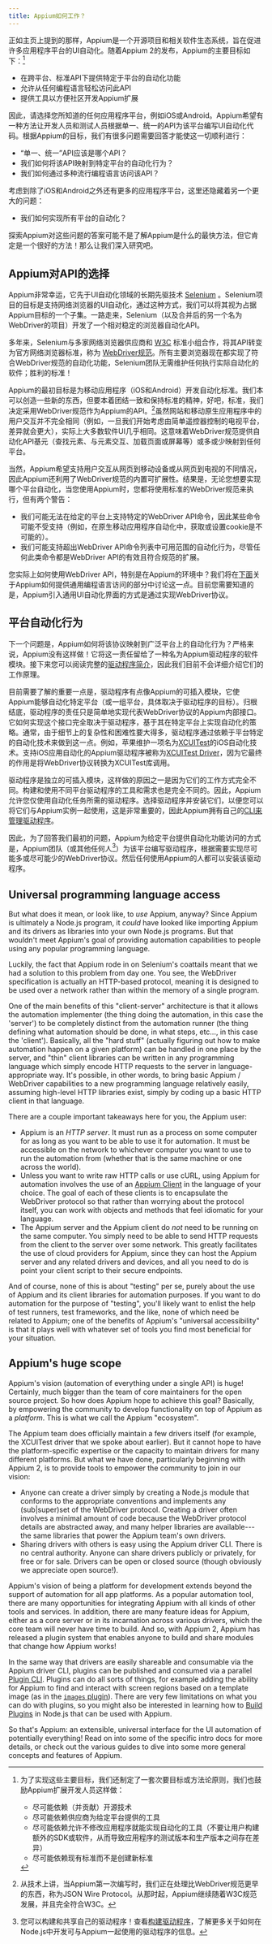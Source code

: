 ```yaml
---
title: Appium如何工作？
---
```


正如主页上提到的那样，Appium是一个开源项目和相关软件生态系统，旨在促进许多应用程序平台的UI自动化。随着Appium 2的发布，Appium的主要目标如下：[^1]

- 在跨平台、标准API下提供特定于平台的自动化功能
- 允许从任何编程语言轻松访问此API
- 提供工具以方便社区开发Appium扩展

[^1]:
    为了实现这些主要目标，我们还制定了一套次要目标或方法论原则，我们也鼓励Appium扩展开发人员这样做：

    - 尽可能依赖（并贡献）开源技术
    - 尽可能依赖供应商为给定平台提供的工具
    - 尽可能依赖允许不修改应用程序就能实现自动化的工具（不要让用户构建额外的SDK或软件，从而导致应用程序的测试版本和生产版本之间存在差异）
    - 尽可能依赖现有标准而不是创建新标准

因此，请选择您所知道的任何应用程序平台，例如iOS或Android。Appium希望有一种方法让开发人员和测试人员根据单一、统一的API为该平台编写UI自动化代码。根据Appium的目标，我们有很多问题需要回答才能使这一切顺利进行：

- “单一、统一”API应该是哪个API？
- 我们如何将该API映射到特定平台的自动化行为？
- 我们如何通过多种流行编程语言访问该API？

考虑到除了iOS和Android之外还有更多的应用程序平台，这里还隐藏着另一个更大的问题：

- 我们如何实现所有平台的自动化？

探索Appium对这些问题的答案可能不是了解Appium是什么的最快方法，但它肯定是一个很好的方法！那么让我们深入研究吧。

## Appium对API的选择

Appium非常幸运，它先于UI自动化领域的长期先驱技术 [Selenium](https://selenium.dev) 。Selenium项目的目标是支持网络浏览器的UI自动化，通过这种方式，我们可以将其视为占据Appium目标的一个子集。一路走来，Selenium（以及合并后的另一个名为WebDriver的项目）开发了一个相对稳定的浏览器自动化API。

多年来，Selenium与多家网络浏览器供应商和 [W3C](https://w3.org) 标准小组合作，将其API转变为官方网络浏览器标准，称为 [WebDriver规范](https://w3c.github.io/webdriver/)。所有主要浏览器现在都实现了符合WebDriver规范的自动化功能，Selenium团队无需维护任何执行实际自动化的软件；胜利的标准！

Appium的最初目标是为移动应用程序（iOS和Android）开发自动化标准。我们本可以创造一些新的东西，但要本着团结一致和保持标准的精神，好吧，标准，我们决定采用WebDriver规范作为Appium的API。[^2]虽然网站和移动原生应用程序中的用户交互并不完全相同（例如，一旦我们开始考虑由简单遥控器控制的电视平台，差异就会更大），实际上大多数软件UI几乎相同。这意味着WebDriver规范提供自动化API基元（查找元素、与元素交互、加载页面或屏幕等）或多或少映射到任何平台。

[^2]: 从技术上讲，当Appium第一次编写时，我们正在处理比WebDriver规范更早的东西，称为JSON Wire Protocol。从那时起，Appium继续随着W3C规范发展，并且完全符合W3C。

当然，Appium希望支持用户交互从网页到移动设备或从网页到电视的不同情况，因此Appium还利用了WebDriver规范的内置可扩展性。结果是，无论您想要实现哪个平台自动化，当您使用Appium时，您都将使用标准的WebDriver规范来执行，但有两个警告：

- 我们可能无法在给定的平台上支持特定的WebDriver API命令，因此某些命令可能不受支持（例如，在原生移动应用程序自动化中，获取或设置cookie是不可能的）。
- 我们可能支持超出WebDriver API命令列表中可用范围的自动化行为，尽管任何此类命令都是WebDriver API的有效且符合规范的扩展。

您实际上如何使用WebDriver API，特别是在Appium的环境中？我们将在[下面](#universal-programming-language-access)关于Appium如何提供通用编程语言访问的部分中讨论这一点。目前您需要知道的是，Appium引入通用UI自动化界面的方式是通过实现WebDriver协议。

## 平台自动化行为

下一个问题是，Appium如何将该协议映射到广泛平台上的自动化行为？严格来说，Appium没有这样做！它将这一责任留给了一种名为Appium驱动程序的软件模块。接下来您可以阅读完整的[驱动程序简介](./drivers.md)，因此我们目前不会详细介绍它们的工作原理。

目前需要了解的重要一点是，驱动程序有点像Appium的可插入模块，它使Appium能够自动化特定平台（或一组平台，具体取决于驱动程序的目标）。归根结底，驱动程序的责任只是简单地实现代表WebDriver协议的Appium内部接口。它如何实现这个接口完全取决于驱动程序，基于其在特定平台上实现自动化的策略。通常，由于细节上的复杂性和困难性要大得多，驱动程序通过依赖于平台特定的自动化技术来做到这一点。例如，苹果维护一项名为[XCUITest](https://developer.apple.com/documentation/xctest/user_interface_tests)的iOS自动化技术。支持iOS应用自动化的Appium驱动程序被称为[XCUITest
Driver](https://github.com/appium/appium-xcuitest-driver)，因为它最终的作用是将WebDriver协议转换为XCUITest库调用。

驱动程序是独立的可插入模块，这样做的原因之一是因为它们的工作方式完全不同。构建和使用不同平台驱动程序的工具和需求也是完全不同的。因此，Appium允许您仅使用自动化任务所需的驱动程序。选择驱动程序并安装它们，以便您可以将它们与Appium实例一起使用，这是非常重要的，因此Appium拥有自己的[CLI来管理驱动程序](../cli/extensions.md)。

因此，为了回答我们最初的问题，Appium为给定平台提供自动化功能访问的方式是，Appium团队（或其他任何人[^3]）为该平台编写驱动程序，根据需要实现尽可能多或尽可能少的WebDriver协议。然后任何使用Appium的人都可以安装该驱动程序。

[^3]:您可以构建和共享自己的驱动程序！查看[构建驱动程序](../developing/build-drivers.md)，了解更多关于如何在Node.js中开发可与Appium一起使用的驱动程序的信息。

## Universal programming language access

But what does it mean, or look like, to *use* Appium, anyway? Since Appium is ultimately a Node.js
program, it *could* have looked like importing Appium and its drivers as libraries into your own
Node.js programs. But that wouldn't meet Appium's goal of providing automation capabilities to
people using any popular programming language.

Luckily, the fact that Appium rode in on Selenium's coattails meant that we had a solution to this
problem from day one. You see, the WebDriver specification is actually an HTTP-based protocol,
meaning it is designed to be used over a network rather than within the memory of a single program.

One of the main benefits of this "client-server" architecture is that it allows the automation
implementer (the thing doing the automation, in this case the 'server') to be completely distinct
from the automation runner (the thing defining what automation should be done, in what steps,
etc..., in this case the 'client'). Basically, all the "hard stuff" (actually figuring out how to
make automation happen on a given platform) can be handled in one place by the server, and "thin"
client libraries can be written in any programming language which simply encode HTTP requests to
the server in language-appropriate way. It's possible, in other words, to bring basic Appium
/ WebDriver capabilities to a new programming language relatively easily, assuming high-level HTTP
libraries exist, simply by coding up a basic HTTP client in that language.

There are a couple important takeaways here for you, the Appium user:

- Appium is an *HTTP server*. It must run as a process on some computer for as long as you want to
  be able to use it for automation. It must be accessible on the network to whichever computer you
  want to use to run the automation from (whether that is the same machine or one across the
  world).
- Unless you want to write raw HTTP calls or use cURL, using Appium for automation involves the use
  of an [Appium Client](clients.md) in the language of your choice. The goal of each of these
  clients is to encapsulate the WebDriver protocol so that rather than worrying about the protocol
  itself, you can work with objects and methods that feel idiomatic for your language.
- The Appium server and the Appium client do *not* need to be running on the same computer. You
  simply need to be able to send HTTP requests from the client to the server over some network.
  This greatly facilitates the use of cloud providers for Appium, since they can host the Appium
  server and any related drivers and devices, and all you need to do is point your client script to
  their secure endpoints.

And of course, none of this is about "testing" per se, purely about the use of Appium and its
client libraries for automation purposes. If you want to do automation for the purpose of
"testing", you'll likely want to enlist the help of test runners, test frameworks, and the like,
none of which need be related to Appium; one of the benefits of Appium's "universal accessibility"
is that it plays well with whatever set of tools you find most beneficial for your situation.

## Appium's huge scope

Appium's vision (automation of everything under a single API) is huge! Certainly, much bigger than
the team of core maintainers for the open source project. So how does Appium hope to achieve this
goal? Basically, by empowering the community to develop functionality on top of Appium as
a *platform*. This is what we call the Appium "ecosystem".

The Appium team does officially maintain a few drivers itself (for example, the XCUITest driver
that we spoke about earlier). But it cannot hope to have the platform-specific expertise or the
capacity to maintain drivers for many different platforms. But what we have done, particularly
beginning with Appium 2, is to provide tools to empower the community to join in our vision:

- Anyone can create a driver simply by creating a Node.js module that conforms to the appropriate
  conventions and implements any (sub|super)set of the WebDriver protocol. Creating a driver often
  involves a minimal amount of code because the WebDriver protocol details are abstracted away, and
  many helper libraries are available---the same libraries that power the Appium team's own
  drivers.
- Sharing drivers with others is easy using the Appium driver CLI. There is no central authority.
  Anyone can share drivers publicly or privately, for free or for sale. Drivers can be open or
  closed source (though obviously we appreciate open source!).

Appium's vision of being a platform for development extends beyond the support of automation for
all app platforms. As a popular automation tool, there are many opportunities for integrating
Appium with all kinds of other tools and services. In addition, there are many feature ideas for
Appium, either as a core server or in its incarnation across various drivers, which the core team
will never have time to build. And so, with Appium 2, Appium has released a plugin system that
enables anyone to build and share modules that change how Appium works!

In the same way that drivers are easily shareable and consumable via the Appium driver CLI, plugins
can be published and consumed via a parallel [Plugin CLI](../cli/extensions.md). Plugins can do all
sorts of things, for example adding the ability for Appium to find and interact with screen regions
based on a template image (as in the [`images`
plugin](https://github.com/appium/appium/tree/master/packages/images-plugin)). There are very few
limitations on what you can do with plugins, so you might also be interested in learning how to
[Build Plugins](../developing/build-plugins.md) in Node.js that can be used with Appium.

So that's Appium: an extensible, universal interface for the UI automation of potentially
everything! Read on into some of the specific intro docs for more details, or check out the various
guides to dive into some more general concepts and features of Appium.
